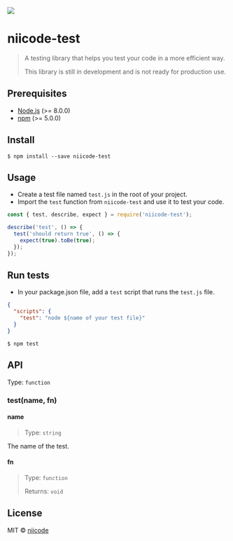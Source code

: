 ![](https://img.shields.io/badge/niicode-test-blue.svg)

# niicode-test

> A testing library that helps you test your code in a more efficient way.
> 
> This library is still in development and is not ready for production use.


## Prerequisites

- [Node.js](https://nodejs.org/en/) (>= 8.0.0)
- [npm](https://www.npmjs.com/) (>= 5.0.0)

## Install

```
$ npm install --save niicode-test
```

## Usage

- Create a test file named `test.js` in the root of your project.
- Import the `test` function from `niicode-test` and use it to test your code.

```js
const { test, describe, expect } = require('niicode-test');

describe('test', () => {
  test('should return true', () => {
    expect(true).toBe(true);
  });
});
```

## Run tests

- In your package.json file, add a `test` script that runs the `test.js` file.

```json
{
  "scripts": {
    "test": "node ${name of your test file}"
  }
}
```

```
$ npm test
```

## API

Type: `function`

### test(name, fn)

#### name
> Type: `string`

The name of the test.

#### fn
> Type: `function`
> 
> Returns: `void`

## License

MIT © [niicode](./MIT.md)
